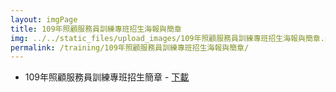 ```yaml
---
layout: imgPage
title: 109年照顧服務員訓練專班招生海報與簡章
img: ../../static_files/upload_images/109年照顧服務員訓練專班招生海報與簡章.png
permalink: /training/109年照顧服務員訓練專班招生海報與簡章/
---
```


- 109年照顧服務員訓練專班招生簡章 - [下載](/static_files/doc/109年照顧服務員訓練專班招生海報與簡章.pdf)
